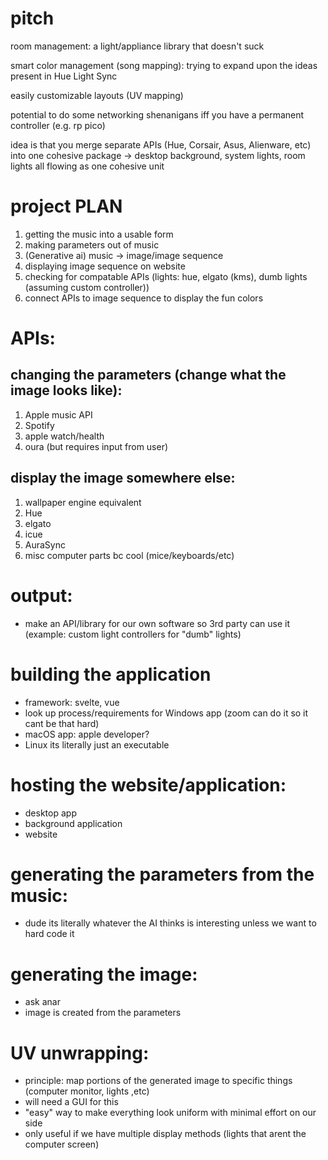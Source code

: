 # pitch

room management: a light/appliance library that doesn't suck

smart color management (song mapping): trying to expand upon the ideas present in Hue Light Sync

easily customizable layouts (UV mapping)

potential to do some networking shenanigans iff you have a permanent controller (e.g. rp pico)

idea is that you merge separate APIs (Hue, Corsair, Asus, Alienware, etc) into one cohesive package -> desktop background, system lights, room lights all flowing as one cohesive unit

# project PLAN

1. getting the music into a usable form
2. making parameters out of music
3. (Generative ai) music -> image/image sequence
4. displaying image sequence on website
5. checking for compatable APIs (lights: hue, elgato (kms), dumb lights (assuming custom controller))
6. connect APIs to image sequence to display the fun colors

# APIs:

## changing the parameters (change what the image looks like):

1. Apple music API
2. Spotify
3. apple watch/health
4. oura (but requires input from user)

## display the image somewhere else:

1. wallpaper engine equivalent
2. Hue
3. elgato
4. icue
5. AuraSync
6. misc computer parts bc cool (mice/keyboards/etc)

# output:

- make an API/library for our own software so 3rd party can use it (example: custom light controllers for "dumb" lights)

# building the application

- framework: svelte, vue
- look up process/requirements for Windows app (zoom can do it so it cant be that hard)
- macOS app: apple developer?
- Linux its literally just an executable

# hosting the website/application:

- desktop app
- background application
- website

# generating the parameters from the music:

- dude its literally whatever the AI thinks is interesting unless we want to hard code it

# generating the image:

- ask anar
- image is created from the parameters

# UV unwrapping:

- principle: map portions of the generated image to specific things (computer monitor, lights ,etc)
- will need a GUI for this
- "easy" way to make everything look uniform with minimal effort on our side
- only useful if we have multiple display methods (lights that arent the computer screen)

















